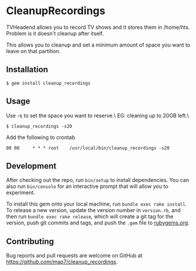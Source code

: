 # CleanupRecordings

TVHeadend allows you to record TV shows and it stores them in /home/hts. Problem is it doesn't cleanup after itself. 

This allows you to cleanup and set a minimum amount of space you want to leave on that partition.

## Installation

    $ gem install cleanup_recordings

## Usage


Use -s<GB> to set the space you want to reserve.\\
EG: cleaning up to 20GB left.\\

    $ cleanup_recordings -s20

Add the following to crontab

    00 00	  * * * root	/usr/local/bin/cleanup_recordings -s20

## Development

After checking out the repo, run `bin/setup` to install dependencies. You can also run `bin/console` for an interactive prompt that will allow you to experiment.

To install this gem onto your local machine, run `bundle exec rake install`. To release a new version, update the version number in `version.rb`, and then run `bundle exec rake release`, which will create a git tag for the version, push git commits and tags, and push the `.gem` file to [rubygems.org](https://rubygems.org).

## Contributing

Bug reports and pull requests are welcome on GitHub at https://github.com/map7/cleanup_recordings.

